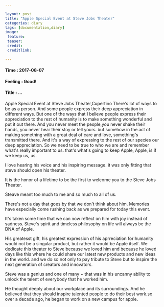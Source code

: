 ```yaml
---

layout: post
title: "Apple Special Event at Steve Jobs Theater"
categories: diary
tags: [documentation,diary]
image:
 feature:
 teaser:
 credit:
 creditlink:

---
```


#### Time : 2017-08-07
#### Feeling : Good!
#### Title : ...
Apple Special Event at Steve Jobs Theater,Cupertino
There's lot of ways to be as a person.
And some people express their deep appreciation in different ways.
But one of the ways that I believe people express their appreciation
to the rest of humanity is to make something wonderful and put it out there.
And you never meet the people,you never shake their hands, you never hear their stoy or tell
yours. but somehow in the act of making something with a great deal of care and love, something's transmitted there.
And it's a way of expressing to the rest of our species our deep appreciation.
So we need to be true to who we are and remember what's really important to us.
that's what's going to keep
Apple, Apple, is if we keep us, us.

I love hearing his voice and his inspiring message.
it was only fitting that steve should open his theater.

It is the honor of a lifetime to be the first to welcome you to the Steve Jobs Theater.

Steave meant too much to me and so much to all of us.

There's not a day that goes by that we don't think about him.
Memories have especially come rushing back as we prepared for today this event.

It's taken some time that we can now reflect on him with joy instead of sadness.
Steve's spirit and timeless philosophy on life will always be the DNA of Apple.

His greatesst gift, his greatest expression of his aprreciation for humanity would not be a
singular product, but rather it would be Apple itself.
We dedicate this theater to Steve because we loved him and because he loved days like this where he could share
our latest new products and new ideas in the world. and we do so not only to pay tribute to Steve but to inspire the
next generation of creators and innovators.

Steve was a genius and one of many ~  that was in his uncanny ability to unlock the telent of everybody that he worked him.

He thought deeply about our workplace and its surroundings. And he believed that they should inspire talented people to do their best work.so over a decade ago, he began to work on a new campus for apple.

<br>
